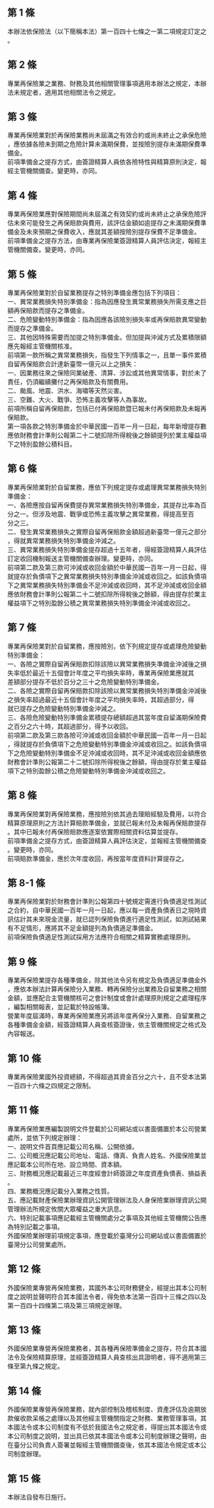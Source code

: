 第 1 條
-------
本辦法依保險法（以下簡稱本法）第一百四十七條之一第二項規定訂定之  
。

第 2 條
-------
專業再保險業之業務、財務及其他相關管理事項適用本辦法之規定，本辦  
法未規定者，適用其他相關法令之規定。

第 3 條
-------
專業再保險業對於再保險業務尚未屆滿之有效合約或尚未終止之承保危險  
，應依據各險未到期之危險計算未滿期保費，並按險別提存未滿期保費準  
備金。  
前項準備金之提存方式，由簽證精算人員依各險特性與精算原則決定，報  
經主管機關備查。變更時，亦同。

第 4 條
-------
專業再保險業應對保險期間尚未屆滿之有效契約或尚未終止之承保危險評  
估未來可能發生之再保賠款與費用，該評估金額如逾提存之未滿期保費準  
備金及未來預期之保費收入，應就其差額按險別提存保費不足準備金。  
前項準備金之提存方法，由專業再保險業簽證精算人員評估決定，報經主  
管機關備查。變更時，亦同。

第 5 條
-------
專業再保險業對於自留業務提存之特別準備金應包括下列項目：  
一、異常業務損失特別準備金：指為因應發生異常業務損失所需支應之巨  
    額再保賠款而提存之準備金。  
二、危險變動特別準備金：指為因應各該險別損失率或再保賠款異常變動  
    而提存之準備金。  
三、其他因特殊需要而加提之特別準備金。但加提與沖減方式及累積限額  
    應先報經主管機關核准。  
前項第一款所稱之異常業務損失，指發生下列情事之一，且單一事件累積  
自留再保賠款合計達新臺幣一億元以上之損失：  
一、因業務往來之保險同業破產、清算、涉訟或其他異常情事，對於未了  
    責任，仍須繼續攤付之再保賠款及有關費用。  
二、颱風、地震、洪水、海嘯等天然災害。  
三、空難、大火、戰爭、恐怖主義攻擊等人為事故。  
前項所稱自留再保賠款，包括已付再保賠款暨已報未付再保賠款及未報再  
保賠款。  
第一項各款之特別準備金於中華民國一百年一月一日起，每年新增提存數  
應依財務會計準則公報第二十二號扣除所得稅後之餘額提列於業主權益項  
下之特別盈餘公積科目。

第 6 條
-------
專業再保險業對於自留業務，應依下列規定提存或處理異常業務損失特別  
準備金：  
一、各險應按自留再保費提存異常業務損失特別準備金，其提存比率為百  
    分之一。但涉及地震、戰爭或恐怖主義攻擊之異常業務，得提高至百  
    分之三。  
二、發生異常業務損失之實際自留再保賠款金額超過新臺幣一億元之部分  
    ，得就異常業務損失特別準備金沖減之。  
三、異常業務損失特別準備金提存超過十五年者，得經簽證精算人員評估  
    訂定收回機制報送主管機關備查辦理。變更時，亦同。  
前項第二款及第三款可沖減或收回金額於中華民國一百年一月一日起，得  
就提存於負債項下之異常業務損失特別準備金沖減或收回之。如該負債項  
下之異常業務損失特別準備金不足沖減或收回時，其不足沖減或收回金額  
應依財務會計準則公報第二十二號扣除所得稅後之餘額，得由提存於業主  
權益項下之特別盈餘公積之異常業務損失特別準備金沖減或收回之。

第 7 條
-------
專業再保險業對於自留業務，應按險別，依下列規定提存或處理危險變動  
特別準備金：  
一、各險之實際自留再保賠款扣除該險以異常業務損失準備金沖減後之損  
    失率低於最近十五個會計年度之平均損失率時，專業再保險業應就其  
    差額部分提存不低於百分之三十之危險變動特別準備金。  
二、各險之實際自留再保賠款扣除該險以異常業務損失特別準備金沖減後  
    之損失率超過最近十五個會計年度之平均損失率時，其超過部分，得  
    就已提存之危險變動特別準備金沖減之。  
三、各險危險變動特別準備金累積提存總額超過其當年度自留滿期保險費  
    之百分之六十時，其超過部分，得予以收回。  
前項第二款及第三款各險可沖減或收回金額於中華民國一百年一月一日起  
，得就提存於負債項下之危險變動特別準備金沖減或收回之。如該負債項  
下之危險變動特別準備金不足沖減或收回時，其不足沖減或收回金額應依  
財務會計準則公報第二十二號扣除所得稅後之餘額，得由提存於業主權益  
項下之特別盈餘公積之危險變動特別準備金沖減或收回之。

第 8 條
-------
專業再保險業對再保險業務，應按險別依其過去理賠經驗及費用，以符合  
精算原理原則之方法計算賠款準備金，並就已報未付及未報再保賠款提存  
。其中已報未付再保險賠款應逐案依實際相關資料估算並提存。  
前項準備金之提存方式，由簽證精算人員評估決定，並報經主管機關備查  
。變更時，亦同。  
前項賠款準備金，應於次年度收回，再按當年度資料計算提存之。

第 8-1 條
---------
專業再保險業對於財務會計準則公報第四十號規定需進行負債適足性測試  
之合約，自中華民國一百年一月一日起，應以每一資產負債表日之現時資  
訊估計其未來現金流量，就已認列保險負債進行適足性測試，如測試結果  
有不足情形，應將其不足金額提列為負債適足準備金。  
前項保險負債適足性測試採用方法應符合相關之精算實務處理原則。

第 9 條
-------
專業再保險業提存各種準備金，除其他法令另有規定及負債適足準備金外  
，應依本辦法計算再保險分入業務、轉再保險分出業務及自留業務之相關  
金額，並應配合主管機關核可之會計制度或會計處理原則規定之處理程序  
，編製相關報表，並記載於特設帳簿。  
營業年度屆滿時，專業再保險業應另將該年度再保分入業務、自留業務之  
各種準備金金額，經簽證精算人員查核簽證後，依主管機關規定之格式及  
內容報送。

第 10 條
--------
專業再保險業國外投資總額，不得超過其資金百分之六十，且不受本法第  
一百四十六條之四規定之限制。

第 11 條
--------
專業再保險業應編製說明文件登載於公司網站或以書面備置於本公司營業  
處所，並依下列規定辦理：  
一、說明文件首頁應記載公司名稱、公開依據。  
二、公司概況應記載公司地址、電話、傳真、負責人姓名、外國保險業並  
    應記載本公司所在地、設立時間、資本額。  
三、財務概況應記載最近三年度經會計師簽證之年度資產負債表、損益表  
    。  
四、業務概況應記載分入業務之性質。  
五、應記載財產保險業辦理資訊公開管理辦法及人身保險業辦理資訊公開  
    管理辦法所規定攸關大眾權益之重大訊息。  
六、特別記載事項應記載經主管機關處分之事項及其他經主管機關公告應  
    為特別記載之事項。  
外國保險業辦理前項規定事項，應登載於臺灣分公司網站或以書面備置於  
臺灣分公司營業處所。

第 12 條
--------
外國保險業專營再保險業務，其國外本公司財務健全，經提出其本公司制  
度之說明並聲明符合其本國法令者，得免依本法第一百四十三條之四以及  
第一百四十四條第二項及第三項規定辦理。

第 13 條
--------
外國保險業專營再保險業務者，其各種再保險準備金之提存，符合其本國  
法令及保險精算原理，並經簽證精算人員查核出具證明者，得不適用第三  
條至第九條之規定。

第 14 條
--------
外國保險業專營再保險業務，就內部控制及稽核制度、資產評估及逾期放  
款催收款呆帳之處理以及其他經主管機關指定之財務、業務管理事項，其  
本國法令或本公司制度有不低於我國法令之規定者，得提出其本國法令或  
本公司制度之說明，並出具已依其本國法令或本公司制度辦理之聲明，由  
在臺分公司負責人簽署並報經主管機關備查後，依其本國法令規定或本公  
司制度辦理。

第 15 條
--------
本辦法自發布日施行。

